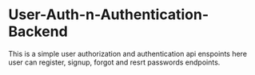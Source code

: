 # User-Auth-n-Authentication-Backend
This is a simple user authorization and authentication api enspoints here user can register, signup, forgot and resrt passwords endpoints.
